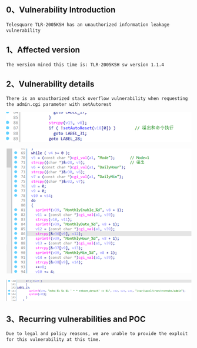 ## 0、Vulnerability Introduction

```
Telesquare TLR-2005KSH has an unauthorized information leakage vulnerability
```

## 1、Affected version

```
The version mined this time is: TLR-2005KSH sw version 1.1.4
```

## 2、Vulnerability details

```
There is an unauthorized stack overflow vulnerability when requesting the admin.cgi parameter with setAutorest
```

![image-20250126205013195](image-20250126205013195.png)

![image-20250126205030964](image-20250126205030964.png)

![image-20250126205043858](image-20250126205043858.png)

## 3、Recurring vulnerabilities and POC

```
Due to legal and policy reasons, we are unable to provide the exploit for this vulnerability at this time.
```
